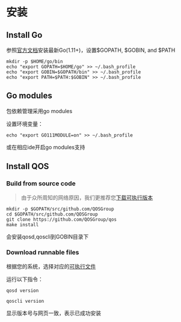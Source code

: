 # 安装

## Install Go
参照[官方文档](https://golang.org/doc/install)安装最新Go(1.11+)，设置$GOPATH, $GOBIN, and $PATH
```
mkdir -p $HOME/go/bin
echo "export GOPATH=$HOME/go" >> ~/.bash_profile
echo "export GOBIN=$GOPATH/bin" >> ~/.bash_profile
echo "export PATH=$PATH:$GOBIN" >> ~/.bash_profile
```

## Go modules
包依赖管理采用go modules

设置环境变量：
```
echo "export GO111MODULE=on" >> ~/.bash_profile
```
或在相应ide开启go modules支持

## Install QOS

### Build from source code

>由于众所周知的网络原因，我们更推荐您[下载可执行版本](https://github.com/QOSGroup/qos/blob/master/docs/install/installation.md#download-runnable-files)

```
mkdir -p $GOPATH/src/github.com/QOSGroup
cd $GOPATH/src/github.com/QOSGroup
git clone https://github.com/QOSGroup/qos
make install
```
会安装qosd,qoscli到GOBIN目录下

### Download runnable files

根据您的系统，选择对应的[可执行文件](https://github.com/QOSGroup/qos/blob/master/DOWNLOAD.md)

运行以下指令：
```
qosd version

qoscli version

```
显示版本号与网页一致，表示已成功安装